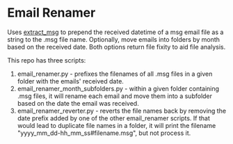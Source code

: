 # Email Renamer
Uses [extract_msg](https://pypi.org/project/extract-msg/) to prepend the received datetime of a msg email file as a string to the .msg file name. Optionally, move emails into folders by month based on the received date. Both options return file fixity to aid file analysis.

This repo has three scripts:

1. email_renamer.py - prefixes the filenames of all .msg files in a given folder with the emails' received date.
2. email_renamer_month_subfolders.py - within a given folder containing .msg files, it will rename each email and move them into a subfolder based on the date the email was received.
3. email_renamer_reverter.py - reverts the file names back by removing the date prefix added by one of the other email_renamer scripts. If that would lead to duplicate file names in a folder, it will print the filename "yyyy_mm_dd-hh_mm_ss#filename.msg", but not process it.

